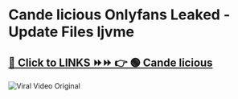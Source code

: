 
 # Cande licious Onlyfans Leaked - Update Files ljvme

## <h2><a href="https://clipsfans.com/Cande_licious&ref=git">🔗 Click to LINKS ⏩⏩ 👉 🟢 Cande licious </a></h2>

<a href="https://clipsfans.com/Cande_licious&ref=git" rel="nofollow" data-target="animated-image.originalLink"><img src="https://i.ibb.co.com/xMMVF88/686577567.gif" alt="Viral Video Original" style="max-width: 100%; display: inline-block;" data-target="animated-image.originalImage"></a>

